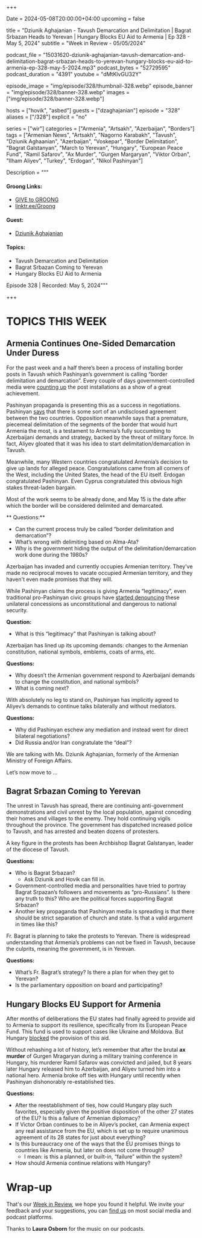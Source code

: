 +++

Date = 2024-05-08T20:00:00+04:00
upcoming = false

title = "Dziunik Aghajanian - Tavush Demarcation and Delimitation | Bagrat Srbazan Heads to Yerevan | Hungary Blocks EU Aid to Armenia | Ep 328 - May 5, 2024"
subtitle = "Week in Review - 05/05/2024"

podcast_file = "15031620-dziunik-aghajanian-tavush-demarcation-and-delimitation-bagrat-srbazan-heads-to-yerevan-hungary-blocks-eu-aid-to-armenia-ep-328-may-5-2024.mp3"
podcast_bytes = "52729595"
podcast_duration = "4391"
youtube = "dMtKlvGU32Y"

episode_image = "img/episode/328/thumbnail-328.webp"
episode_banner = "img/episode/328/banner-328.webp"
images = ["img/episode/328/banner-328.webp"]

hosts = ["hovik", "asbed"]
guests = ["dzaghajanian"]
episode = "328"
aliases = ["/328"]
explicit = "no"

series = ["wir"]
categories = ["Armenia", "Artsakh", "Azerbaijan", "Borders"]
tags = ["Armenian News", "Artsakh", "Nagorno Karabakh", "Tavush", "Dziunik Aghaanian", "Azerbaijan", "Voskepar", "Border Delimitation", "Bagrat Galstanyan", "March to Yerevan", "Hungary", "European Peace Fund", "Ramil Safarov", "Ax Murder", "Gurgen Margaryan", "Viktor Orban", "Ilham Aliyev", "Turkey", "Erdogan", "Nikol Pashinyan"]

Description = """

#### Groong Links:
* [GIVE to GROONG](https://podcasts.groong.org/donate)
* [linktr.ee/Groong](https://linktr.ee/groong)

#### Guest:
  * [Dziunik Aghajanian](/guest/dzaghajanian)

#### Topics:
* Tavush Demarcation and Delimitation
* Bagrat Srbazan Coming to Yerevan
* Hungary Blocks EU Aid to Armenia


Episode 328 | Recorded: May 5, 2024"""

+++

# TOPICS THIS WEEK

## Armenia Continues One-Sided Demarcation Under Duress

For the past week and a half there’s been a process of installing border posts in Tavush which Pashinyan’s government is calling “border delimitation and demarcation”. Every couple of days government-controlled media were [counting up](https://armenpress.am/eng/news/1135979.html) the post installations as a show of a great achievement.

Pashinyan propaganda is presenting this as a success in negotiations. Pashinyan [says](https://armenpress.am/eng/news/1136140.html) that there is some sort of an undisclosed agreement between the two countries. Opposition meanwhile says that a premature, piecemeal delimitation of the segments of the border that would hurt Armenia the most, is a testament to Armenia’s fully succumbing to Azerbaijani demands and strategy, backed by the threat of military force. In fact, Aliyev gloated that it was his idea to start delimitation/demarcation in Tavush. 

Meanwhile, many Western countries congratulated Armenia’s decision to give up lands for alleged peace. Congratulations came from all corners of the West, including the United States, the head of the EU itself. Erdogan congratulated Pashinyan. Even Cyprus congratulated this obvious high stakes threat-laden bargain.

Most of the work seems to be already done, and May 15 is the date after which the border will be considered delimited and demarcated.

** Questions:**
* Can the current process truly be called “border delimitation and demarcation”?
* What’s wrong with delimiting based on Alma-Ata?
* Why is the government hiding the output of the delimitation/demarcation work done during the 1980s?

Azerbaijan has invaded and currently occupies Armenian territory. They’ve made no reciprocal moves to vacate occupied Armenian territory, and they haven't even made promises that they will.

While Pashinyan claims the process is giving Armenia “legitimacy”, even traditional pro-Pashinyan civic groups have [started denouncing](https://www.azatutyun.am/a/32932537.html) these unilateral concessions as unconstitutional and dangerous to national security.

**Question:**
* What is this “legitimacy” that Pashinyan is talking about?


Azerbaijan has lined up its upcoming demands: changes to the Armenian constitution, national symbols, emblems, coats of arms, etc.

**Questions:**
* Why doesn’t the Armenian government respond to Azerbaijani demands to change the constitution, and national symbols?
* What is coming next?

With absolutely no leg to stand on, Pashinyan has implicitly agreed to Aliyev’s demands to continue talks bilaterally and without mediators.

**Questions:**
* Why did Pashinyan eschew any mediation and instead went for direct bilateral negotiations?
* Did Russia and/or Iran congratulate the “deal”?

We are talking with Ms. Dziunik Aghajanian, formerly of the Armenian Ministry of Foreign Affairs.

Let’s now move to …


## Bagrat Srbazan Coming to Yerevan

The unrest in Tavush has spread, there are continuing anti-government demonstrations and civil unrest by the local population, against conceding their homes and villages to the enemy. They hold continuing vigils throughout the province. The government has dispatched increased police to Tavush, and has arrested and beaten dozens of protesters.

A key figure in the protests has been Archbishop Bagrat Galstanyan, leader of the diocese of Tavush.

**Questions:**
* Who is Bagrat Srbazan?
    * Ask Dziunik and Hovik can fill in.
* Government-controlled media and personalities have tried to portray Bagrat Srpazan’s followers and movements as “pro-Russians”. Is there any truth to this? Who are the political forces supporting Bagrat Srbazan?
* Another key propaganda that Pashinyan media is spreading is that there should be strict separation of church and state. Is that a valid argument in times like this?

Fr. Bagrat is planning to take the protests to Yerevan. There is widespread understanding that Armenia’s problems can not be fixed in Tavush, because the culprits, meaning the government, is in Yerevan.

**Questions:**
* What’s Fr. Bagrat’s strategy? Is there a plan for when they get to Yerevan?
* Is the parliamentary opposition on board and participating?


## Hungary Blocks EU Support for Armenia

After months of deliberations the EU states had finally agreed to provide aid to Armenia to support its resilience, specifically from its European Peace Fund. This fund is used to support cases like Ukraine and Moldova. But Hungary [blocked](https://www.azatutyun.am/a/32927800.html) the provision of this aid.

Without rehashing a lot of history, let’s remember that after the brutal __ax murder__ of Gurgen Mragaryan during a military training conference in Hungary, his murderer Ramil Safarov was convicted and jailed, but 8 years later Hungary released him to Azerbaijan, and Aliyev turned him into a national hero. Armenia broke off ties with Hungary until recently when Pashinyan dishonorably re-established ties.

**Questions:**
* After the reestablishment of ties, how could Hungary play such favorites, especially given the positive disposition of the other 27 states of the EU? Is this a failure of Armenian diplomacy? 
* If Victor Orban continues to be in Aliyev’s pocket, can Armenia expect any real assistance from the EU, which is set up to require unanimous agreement of its 28 states for just about everything?
* Is this bureaucracy one of the ways that the EU promises things to countries like Armenia, but later on does not come through?
    * I mean: is this a planned, or built-in, “failure” within the system?
* How should Armenia continue relations with Hungary?

# Wrap-up

That's our [Week in Review](https://podcasts.groong.org/), we hope you found it helpful. We invite your feedback and your suggestions, you can [find us](https://linktr.ee/groong) on most social media and podcast platforms.

Thanks to __Laura Osborn__ for the music on our podcasts.
